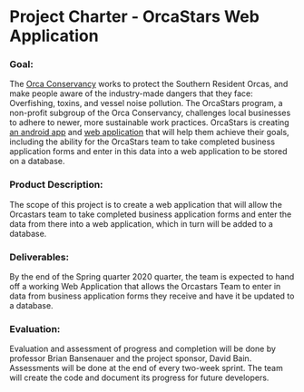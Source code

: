 # Project Charter - OrcaStars Web Application
### Goal:  
The [Orca Conservancy](https://www.orcaconservancy.org/) works to protect the Southern Resident Orcas, and make people aware of the industry-made dangers that they face: Overfishing, toxins, and vessel noise pollution. The OrcaStars program, a non-profit subgroup of the Orca Conservancy, challenges local businesses to adhere to newer, more sustainable work practices. OrcaStars is creating [an android app](https://github.com/MobileApps-Cascadia/orca-stars-android/wiki) and [web application](https://github.com/Cascadia-Connections/orca-stars/wiki) that will help them achieve their goals, including the ability for the OrcaStars team to take completed business application forms and enter in this data into a web application to be stored on a database.
### Product Description:  
The scope of this project is to create a web application that will allow the Orcastars team to take completed business application forms and enter the data from there into a web application, which in turn will be added to a database.
### Deliverables:  
By the end of the Spring quarter 2020 quarter, the team is expected to hand off a working Web Application that allows the Orcastars Team to enter in data from business application forms they receive and have it be updated to a database.
### Evaluation:  
Evaluation and assessment of progress and completion will be done by professor Brian Bansenauer and the project sponsor, David Bain. Assessments will be done at the end of every two-week sprint. The team will create the code and document its progress for future developers. 